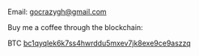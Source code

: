 Email: gocrazygh@gmail.com

Buy me a coffee through the blockchain: 

BTC [bc1qyqlek6k7ss4hwrddu5mxev7jk8exe9ce9aszzq](https://www.blockchain.com/btc/address/bc1qyqlek6k7ss4hwrddu5mxev7jk8exe9ce9aszzq)
